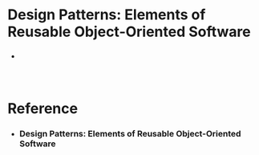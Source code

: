 Design Patterns: Elements of Reusable Object-Oriented Software
=====
* ### 
<br />

Reference
=====
* ### Design Patterns: Elements of Reusable Object-Oriented Software
<br />
